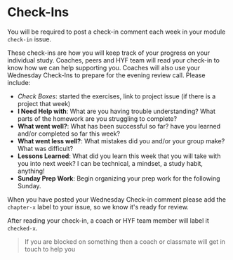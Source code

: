 # Check-Ins

You will be required to post a check-in comment each week in your module
`check-in` issue.

These check-ins are how you will keep track of your progress on your individual
study. Coaches, peers and HYF team will read your check-in to know how we can
help supporting you. Coaches will also use your Wednesday Check-Ins to prepare
for the evening review call. Please include:

- _Check Boxes_: started the exercises, link to project issue \(if there is a
  project that week\)
- **I Need Help with**: What are you having trouble understanding? What parts of
  the homework are you struggling to complete?
- **What went well?**: What has been successful so far? have you learned and/or
  completed so far this week?
- **What went less well?**: What mistakes did you and/or your group make? What
  was difficult?
- **Lessons Learned**: What did you learn this week that you will take with you
  into next week? I can be technical, a mindset, a study habit, anything!
- **Sunday Prep Work**: Begin organizing your prep work for the following
  Sunday.

When you have posted your Wednesday Check-in comment please add the `chapter-x`
label to your issue, so we know it's ready for review.

After reading your check-in, a coach or HYF team member will label it
`checked-x`.

> If you are blocked on something then a coach or classmate will get in touch to
> help you

